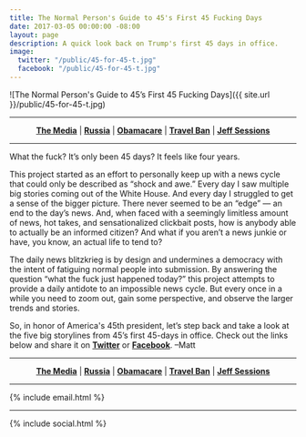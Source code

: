 ```yaml
---
title: The Normal Person's Guide to 45's First 45 Fucking Days
date: 2017-03-05 00:00:00 -08:00
layout: page
description: A quick look back on Trump's first 45 days in office.
image:
  twitter: "/public/45-for-45-t.jpg"
  facebook: "/public/45-for-45-t.jpg"
---
```


![The Normal Person's Guide to 45’s First 45 Fucking Days]({{ site.url }}/public/45-for-45-t.jpg)
<hr>
<center>
<!-- 
<p><strong>The Normal Person's Guide to 45’s First 45 Fucking Days</strong></p>
Navigation: -->
<a href="{{ site.baseurl }}/45-for-45/media"><strong>The Media</strong></a> | 
<a href="{{ site.baseurl }}/45-for-45/russia"><strong>Russia</strong></a> |
<a href="{{ site.baseurl }}/45-for-45/health-care"><strong>Obamacare</strong></a> |
<a href="{{ site.baseurl }}/45-for-45/travel-ban"><strong>Travel Ban</strong></a> |
<a href="{{ site.baseurl }}/45-for-45/jeff-sessions"><strong>Jeff Sessions</strong></a> 
</center>

<hr> 
<p class="lead">What the fuck? It’s only been 45 days? It feels like four years.</p>

<p>This project started as an effort to personally keep up with a news cycle that could only be described as “shock and awe.” Every day I saw multiple big stories coming out of the White House. And every day I struggled to get a sense of the bigger picture. There never seemed to be an “edge” — an end to the day’s news. And, when faced with a seemingly limitless amount of news, hot takes, and sensationalized clickbait posts, how is anybody able to actually be an informed citizen? And what if you aren’t a news junkie or have, you know, an actual life to tend to? </p>

<p>The daily news blitzkrieg is by design and undermines a democracy with the intent of fatiguing normal people into submission. By answering the question “what the fuck just happened today?” this project attempts to provide a daily antidote to an impossible news cycle. But every once in a while you need to zoom out, gain some perspective, and observe the larger trends and stories. </p>

<p>So, in honor of America's 45th president, let’s step back and take a look at the five big storylines from 45’s first 45-days in office. Check out the links below and share it on <strong><a href="https://twitter.com/intent/tweet?url=https%3A%2F%2Fwhatthefuckjusthappenedtoday.com%2F45-for-45%2F&via=WTFJHT&text=The%20Normal%20Person%27s%20Guide%20to%2045%27s%20First%2045%20Fucking%20Days" target="_blank">Twitter</a></strong> or <strong><a href="https://www.facebook.com/sharer/sharer.php?u=https://whatthefuckjusthappenedtoday.com/45-for-45/" target="_blank">Facebook</a></strong>. –Matt </p>

<hr>
<center>
<!-- 
<p><strong>The Normal Person's Guide to 45’s First 45 Fucking Days</strong></p>
Navigation: -->
<a href="{{ site.baseurl }}/45-for-45/media"><strong>The Media</strong></a> | 
<a href="{{ site.baseurl }}/45-for-45/russia"><strong>Russia</strong></a> |
<a href="{{ site.baseurl }}/45-for-45/health-care"><strong>Obamacare</strong></a> |
<a href="{{ site.baseurl }}/45-for-45/travel-ban"><strong>Travel Ban</strong></a> |
<a href="{{ site.baseurl }}/45-for-45/jeff-sessions"><strong>Jeff Sessions</strong></a> 
</center>

<hr> 
<!-- MailChimp -->
{% include email.html %}

<hr> 

{% include social.html %}
